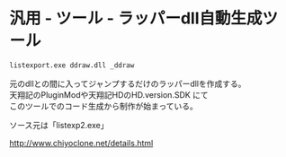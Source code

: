# 汎用 - ツール - ラッパーdll自動生成ツール

```cmd
listexport.exe ddraw.dll _ddraw
```

元のdllとの間に入ってジャンプするだけのラッパーdllを作成する。  
天翔記のPluginModや天翔記HDのHD.version.SDK にて  
このツールでのコード生成から制作が始まっている。

ソース元は「listexp2.exe」

http://www.chiyoclone.net/details.html
